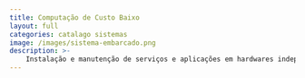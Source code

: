 ```yaml
---
title: Computação de Custo Baixo
layout: full
categories: catalago sistemas
image: /images/sistema-embarcado.png
description: >-
    Instalação e manutenção de serviços e aplicações em hardwares independentes de baixos custos.
---
```

